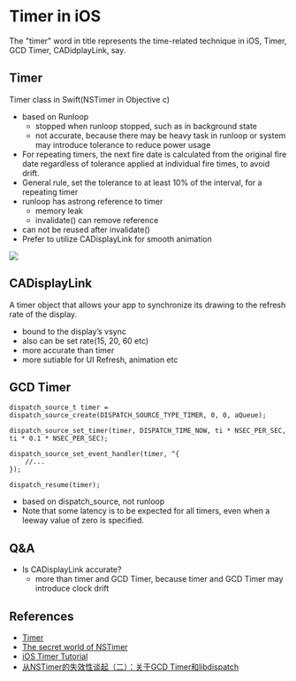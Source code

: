 # Timer in iOS

The "timer" word in title represents the time-related technique in iOS, Timer, GCD Timer, CADidplayLink, say.

## Timer

Timer class in Swift(NSTimer in Objective c)

- based on Runloop
	- stopped when runloop stopped, such as in background state
	- not accurate, because there may be heavy task in runloop or system may introduce tolerance to reduce power usage
- For repeating timers, the next fire date is calculated from the original fire date regardless of tolerance applied at individual fire times, to avoid drift.
- General rule, set the tolerance to at least 10% of the interval, for a repeating timer
- runloop has astrong reference to timer
	- memory leak
	- invalidate() can remove reference
- can not be reused after invalidate()
- Prefer to utilize CADisplayLink for smooth animation

![](https://github.com/songgeb/I-Love-iOS/blob/master/Images/Timer_vs_CADisplayLink.png?raw=true)

## CADisplayLink

A timer object that allows your app to synchronize its drawing to the refresh rate of the display.

- bound to the display’s vsync
- also can be set rate(15, 20, 60 etc)
- more accurate than timer
- more sutiable for UI Refresh, animation etc

## GCD Timer

```
dispatch_source_t timer = dispatch_source_create(DISPATCH_SOURCE_TYPE_TIMER, 0, 0, aQueue);

dispatch_source_set_timer(timer, DISPATCH_TIME_NOW, ti * NSEC_PER_SEC, ti * 0.1 * NSEC_PER_SEC);

dispatch_source_set_event_handler(timer, ^{
    //...
});

dispatch_resume(timer);
```

- based on dispatch_source, not runloop
- Note that some latency is to be expected for all timers, even when a leeway value of zero is specified.

## Q&A
- Is CADisplayLink accurate?
	- more than timer and GCD Timer, because timer and GCD Timer may introduce clock drift

## References
- [Timer](https://developer.apple.com/documentation/foundation/timer)
- [The secret world of NSTimer](https://danielemargutti.medium.com/the-secret-world-of-nstimer-708f508c9eb)
- [iOS Timer Tutorial](https://www.raywenderlich.com/113835-ios-timer-tutorial)
- [从NSTimer的失效性谈起（二）：关于GCD Timer和libdispatch](https://developer.aliyun.com/article/17709)